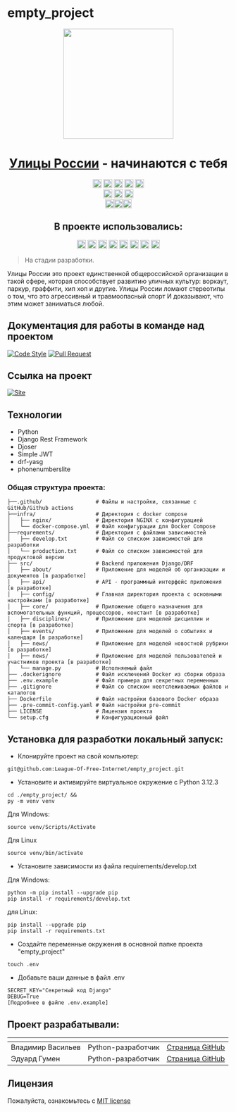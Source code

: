 # empty_project

<div align="center">
<!-- Title: -->
  <a href="https://github.com/League-Of-Free-Internet">
    <img src="https://avatars.githubusercontent.com/u/156543782?s=400&u=7125039f153801ba2b620fd12b655afd690cb7aa&v=4" height="250">
  </a>
  <h1><a href="https://streetrussia.ru/">Улицы России</a> - начинаются с тебя</h1>
<!-- Labels: -->
  <!-- First row: -->
  <a href="https://github.com/League-Of-Free-Internet/empty_project" style="text-decoration: none;"><img src="https://img.shields.io/github/contributors/League-Of-Free-Internet/empty_project" height="20" alt="Contributions"></a>
    <img src="https://pypi-camo.freetls.fastly.net/18c2771271928b1071e8d436680f9a0abf272294/68747470733a2f2f696d672e736869656c64732e696f2f707970692f762f646a616e676f726573746672616d65776f726b2e737667?style=flat-square" height="20">
    <img src="https://img.shields.io/github/repo-size/League-Of-Free-Internet/empty_project" height="20" alt="repo-size">
    <img src="https://img.shields.io/github/languages/code-size/League-Of-Free-Internet/empty_project" height="20" alt="code-size">
  <a href="https://img.shields.io/github/license/League-Of-Free-Internet/empty_project" style="text-decoration: none;"><img src="https://img.shields.io/github/license/League-Of-Free-Internet/empty_project" height="20" alt="license"></a>
  <!-- Second row: -->
  <br>
  <a href="https://github.com/League-Of-Free-Internet/empty_project/actions" style="text-decoration: none;"><img src="https://img.shields.io/github/actions/workflow/status/League-Of-Free-Internet/empty_project/empty_project_workflow.yml?label=workflow%20build" height="20" alt="GitHub Workflow Status"></a>
  <a href="https://github.com/pre-commit/pre-commit" style="text-decoration: none;"><img src="https://img.shields.io/badge/pre--commit-enabled-brightgreen?logo=pre-commit&logoColor=white&style=flat-square" height="20" alt="pre-commit"></a>
  <a href="https://github.com/psf/black" style="text-decoration: none;"><img src="https://img.shields.io/static/v1?label=code%20style&message=black&color=black&style=flat-square" height="20" alt="code style: black"></a>
  <!-- Third row: -->
  <br>
  <a href="https://github.com/League-Of-Free-Internet/empty_project/branches" style="text-decoration: none;"><img src="https://img.shields.io/github/commit-activity/w/League-Of-Free-Internet/empty_project" height="20" alt="commit-activity"></a><a href="https://github.com/League-Of-Free-Internet/empty_project/branches" style="text-decoration: none;"><img src="https://img.shields.io/github/last-commit/League-Of-Free-Internet/empty_project" height="20" alt="last-commit"></a><a href="https://github.com/orgs/League-Of-Free-Internet/projects/2" style="text-decoration: none;"><img src="https://img.shields.io/github/issues/League-Of-Free-Internet/empty_project" height="20" alt="issues"></a>

<!-- Short description: -->
  <h2>В проекте использовались:</h2>
  <a href="https://www.python.org/" style="text-decoration: none;">
    <img src="https://img.shields.io/badge/Python-3.12-blue?style=flat&logo=python&logoColor=ffdd54" height="20" alt="python">
  </a>
  <a href="https://www.djangoproject.com/" style="text-decoration: none;">
    <img src="https://img.shields.io/badge/Django-5.0.6-blue?style=flat&logo=django" height="20" alt="django">
  </a>
  <a href="https://www.django-rest-framework.org/" style="text-decoration: none;">
    <img src="https://img.shields.io/badge/DRF-3.15.1-blue?style=flat&logo=rest-framework" height="20" alt="django-rest-framework">
  </a>
  <a href="https://gunicorn.org/" style="text-decoration: none;">
    <img src="https://img.shields.io/badge/Gunicorn-22.0.0-blue?style=flat&logo=gunicorn" height="20" alt="gunicorn">
  </a>
  <a href="https://daviddrysdale.github.io/python-phonenumbers/" style="text-decoration: none;">
    <img src="https://img.shields.io/badge/phonenumberslite-8.13.37-blue?style=flat&logo=phonenumberslite" height="20" alt="python-phonenumbers">
  </a>
  <a href="https://drf-yasg.readthedocs.io/en/stable/readme.html" style="text-decoration: none;">
    <img src="https://img.shields.io/badge/drf_yasg-1.21.7-blue?style=flat&logo=drf-yasg" height="20" alt="drf-yasg">
  </a>
  <a href="https://django-rest-framework-simplejwt.readthedocs.io/en/latest/" style="text-decoration: none;">
    <img src="https://img.shields.io/badge/simplejwt-5.3.1-blue?style=flat&logo=simplejwt" height="20" alt="django-rest-framework-simplejwt">
  </a>
  <a href="https://www.docker.com/" style="text-decoration: none;">
    <img src="https://img.shields.io/badge/Docker-new-blue?style=flat&logo=docker" height="20" alt="docker">
  </a>
  
</div>

> На стадии разработки.

Улицы России это проект единственной общероссийской организации в такой сфере, которая способствует
развитию уличных культур: воркаут, паркур, граффити, хип хоп и другие.
Улицы России ломают стереотипы о том, что это агрессивный и травмоопасный спорт
И доказывают, что этим может заниматься любой.

## Документация для работы в команде над проектом

[![Code Style](https://img.shields.io/badge/Прочитать-Документацию_Code_Style-blue?style=for-the-badge)](https://github.com//League-Of-Free-Internet/empty_project/blob/dev/.github/docs/code_style_rules.md) [![Pull Request](https://img.shields.io/badge/Прочитать-Документацию_Pull_Request-2ea44f?style=for-the-badge)](https://github.com/League-Of-Free-Internet/empty_project/blob/dev/.github/docs/pull_request_rules.md)

## Ссылка на проект
[![Site](https://img.shields.io/badge/Перейти_на-Сайт-2ea44f?style=for-the-badge)]()

## Технологии
- Python
- Django Rest Framework
- Djoser
- Simple JWT
- drf-yasg
- phonenumberslite

### Общая структура проекта:
```
├──.github/                 # Файлы и настройки, связанные с GitHub/Github actions
├──infra/                   # Директория с docker compose
│   ├── nginx/              # Директория NGINX с конфигурацией
│   └── docker-compose.yml  # Файл конфигурации для Docker Compose
├──requrements/             # Директория с файлами зависимостей
│   ├── develop.txt         # Файл со списком зависимостей для разработки
│   └── production.txt      # Файл со списком зависимостей для продуктовой версии
├── src/                    # Backend приложения Django/DRF
│   ├── about/              # Приложение для моделей об организации и документов [в разработке]
│   ├── api/                # API - программный интерфейс приложения [в разработке]
│   ├── config/             # Главная директория проекта с основными настройками [в разработке]
│   ├── core/               # Приложение общего назначения для вспомогательных функций, процессоров, констант [в разработке]
│   ├── disciplines/        # Приложение для моделей дисциплин и спорта [в разработке]
│   ├── events/             # Приложение для моделей о событиях и календаря [в разработке]
│   ├── news/               # Приложение для моделей новостной рубрики [в разработке]
│   ├── news/               # Приложение для моделей пользователей и участников проекта [в разработке]
│   └── manage.py           # Исполняемый файл
├── .dockerignore           # Файл исключений Docker из сборки образа
├── .env.example            # Файл примера для секретных переменных
├── .gitignore              # Файл со списком неотслеживаемых файлов и каталогов
├── Dockerfile              # Файл настройки базового Docker образа
├── .pre-commit-config.yaml # Файл настройки pre-commit
├── LICENSE                 # Лицензия проекта
└── setup.cfg               # Конфигурационный файл
```
## Установка для разработки локальный запуск:

- Клонируйте проект на свой компьютер:
```
git@github.com:League-Of-Free-Internet/empty_project.git
```
- Установите и активируйте виртуальное окружение c Python 3.12.3
```
cd ./empty_project/ &&
py -m venv venv
```
Для Windows:
```
source venv/Scripts/Activate
```
Для Linux
```
source venv/bin/activate
```
- Установите зависимости из файла requirements/develop.txt

Для Windows:
```
python -m pip install --upgrade pip
pip install -r requirements/develop.txt
```
для Linux:
```
pip install --upgrade pip
pip install -r requirements.txt
```
- Создайте переменные окружения в основной папке проекта "empty_project"
```
touch .env
```
- Добавьте ваши данные в файл .env
```
SECRET_KEY="Секретный код Django"
DEBUG=True
[Подробнее в файле .env.example]
```

## Проект разрабатывали:

| <!-- --> | <!-- -->      | <!-- -->    |
|----------|---------------|-------------|
| Владимир Васильев | Python-разработчик | [Cтраница GitHub](https://github.com/chem1sto) |
| Эдуард Гумен | Python-разработчик | [Cтраница GitHub](https://github.com/hydrospirt) |

## Лицензия

Пожалуйста, ознакомьтесь с [MIT license](https://github.com/League-Of-Free-Internet/empty_project?tab=MIT-1-ov-file)
